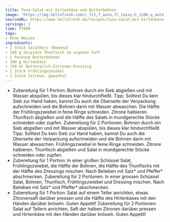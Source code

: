 ```yaml
---
title: Tuna-Salat mit Hirtenkäse und Butterbohnen
image: 'https://img.hellofresh.com/c_fit,f_auto,fl_lossy,h_1100,q_auto,w_2600/hellofresh_s3/image/tuna-salat-mit-hirtenkase-und-butterbohnen-3497ab58.jpg'
sourceURL: https://www.hellofresh.de/recipes/tuna-salat-mit-hirtenkase-und-butterbohnen-63357b4d5badbc1d08084911
servings: 2
time: PT05M
tags:
- Ohne Weizen
ingredients:
- 2 Stück Salatherz (Romana)
- 160 g Skipjack Thunfisch im eigenen Saft
- 1 Packung Butterbohnen
- 100 g Hirtenkäse
- 150 ml Buttermilch-Zitronen-Dressing
- 1 Stück Frühlingszwiebel
- 1 Stück Zitrone, gewachst
---
```


- Zubereitung für 1 Portion: Bohnen durch ein Sieb abgießen und mit Wasser abspülen, bis dieses klar hindurchfließt.  Tipp: Solltest Du kein Sieb zur Hand haben, kannst Du auch die Oberseite der Verpackung aufschneiden und die Bohnen darin mit Wasser abwaschen.  Die Hälfte der Frühlingszwiebel in feine Ringe schneiden.  Zitrone halbieren.  Thunfisch abgießen und die Hälfte des Salats in mundgerechte Stücke schneiden oder zupfen.  Zubereitung für 2 Portionen: Bohnen durch ein Sieb abgießen und mit Wasser abspülen, bis dieses klar hindurchfließt.  Tipp: Solltest Du kein Sieb zur Hand haben, kannst Du auch die Oberseite der Verpackung aufschneiden und die Bohnen darin mit Wasser abwaschen.  Frühlingszwiebel in feine Ringe schneiden.  Zitrone halbieren.  Thunfisch abgießen und Salat in mundgerechte Stücke schneiden oder zupfen.
- Zubereitung für 1 Portion: In einer großen Schüssel Salat, Frühlingszwiebel, die Hälfte der Bohnen, die Hälfte des Thunfischs mit der Hälfte des Dressings mischen. Nach Belieben mit Salz\* und Pfeffer\* abschmecken.  Zubereitung für 2 Portionen: In einer grossen Schüssel Salat, Bohnen, Thunfisch, Frühlingszwiebel und Dressing mischen. Nach Belieben mit Salz\* und Pfeffer\* abschmecken.
- Zubereitung für 1 Portion: Salat auf einem Teller anrichten, etwas Zitronensaft darüber pressen und die Hälfte des Hirtenkäses mit den Händen darüber bröseln.  Guten Appetit!  Zubereitung für 2 Portionen: Salat auf Tellern anrichten, Saft der halben Zitronen darüber pressen und Hirtenkäse mit den Händen darüber bröseln.  Guten Appetit!
